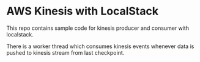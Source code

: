 # AWS Kinesis with LocalStack

This repo contains sample code for kinesis producer and consumer with localstack.

There is a worker thread which consumes kinesis events whenever data is pushed to kinesis stream from last checkpoint.
